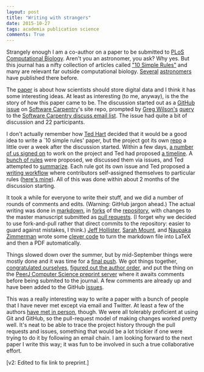 ```yaml
---
layout: post
title: "Writing with strangers"
date: 2015-10-27
tags: academia publication science
comments: True
---
```


Strangely enough I am a co-author on a paper to be submitted to [PLoS Computational Biology](http://journals.plos.org/ploscompbiol/).
Aren't you an astronomer, you ask? Why yes. But this journal has a nifty collection of articles
called ["10 Simple Rules"](http://www.ploscollections.org/article/browse/issue/info%3Adoi%2F10.1371%2Fissue.pcol.v03.i01;jsessionid=B9FC1B5AD3661D2CC6F3C15947150DDD) and many are relevant far outside computational biology. 
[Several](http://journals.plos.org/ploscompbiol/article?id=10.1371/journal.pcbi.1004311) [astronomers](http://journals.plos.org/ploscompbiol/article?id=10.1371/journal.pcbi.1003542) have published there before.

The [paper](https://peerj.com/preprints/1448/)  is about how scientists should store digital data and I think it
has some interesting ideas. At least as interesting (to me, anyway), is the 
the story of how this paper came to be. The discussion started out as a [GitHub issue](https://github.com/swcarpentry/site/issues/797) on [Software Carpentry](http://software-carpentry.org)'s
site repo, prompted by [Greg Wilson's](http://third-bit.com) [query](http://lists.software-carpentry.org/pipermail/discuss_lists.software-carpentry.org/2015-February/002601.html) to the [Software Carpentry discuss email list](http://lists.software-carpentry.org/mailman/listinfo/discuss_lists.software-carpentry.org). The issue had quite a bit of discussion and 22 participants.

I don't actually remember how [Ted Hart](http://emhart.info/) decided that it would be
a good idea to write a `10 simple rules' paper, but the project 
got its own [repo](https://github.com/emhart/10-simple-rules-data-storage) a little over
a week after the discussion started. Within a few days, [a number of us signed on](https://github.com/emhart/10-simple-rules-data-storage/commits/master/README.md) to work on the project and Ted had proposed
[a timeline](https://github.com/emhart/10-simple-rules-data-storage/issues/24). 
A [bunch of rules](https://github.com/emhart/10-simple-rules-data-storage/issues?utf8=%E2%9C%93&q=label%3A%22Proposed+Rule%22+) were proposed, we discussed them via issues, and Ted attempted to [summarize](https://github.com/emhart/10-simple-rules-data-storage/issues/30).
Each rule got its own issue
and Ted proposed a [writing workflow](https://github.com/emhart/10-simple-rules-data-storage/issues/42) where 
contributors self-assigned themselves to particular rules ([here's mine](https://github.com/emhart/10-simple-rules-data-storage/issues/34)). All of this was done within about 2 months of the discussion starting.

It took a while for everyone to write their stuff, and we did a number of rounds of comments and edits.
(Warning: GitHub jargon ahead.)
The actual writing was done in [markdown](https://help.github.com/articles/github-glossary/#markdown), in [forks](https://help.github.com/articles/github-glossary/#fork) of the [repository](https://help.github.com/articles/github-glossary/#repository), with changes to the
master manuscript submitted as [pull requests](https://help.github.com/articles/github-glossary/#pull-request). (I forget why
we decided to use fork-and-pull rather that direct commits to the repository: easier to guard against mistakes, I think.) [Jeff Hollister](http://jwhollister.com/), [Sarah Mount](http://snim2.org/), and [Naupaka Zimmerman](http://naupaka.net) wrote some [clever
code](https://github.com/emhart/10-simple-rules-data-storage/blob/master/manuscript/makefile) to turn the markdown file into LaTeX and then a PDF automatically.

Things slowed down over the summer, but by 
mid-September things were mostly done and it was time for a [final push](https://github.com/emhart/10-simple-rules-data-storage/issues/74). We got things together, [congratulated ourselves](https://github.com/emhart/10-simple-rules-data-storage/issues/89),
[figured out the author order](https://github.com/emhart/10-simple-rules-data-storage/issues/92),
and put the thing on the [PeerJ Computer Science preprint server](https://peerj.com/preprints/1448/) 
where it awaits comments before being submited to the journal. A few comments are already up
and have been added to the GitHub [issues](https://github.com/emhart/10-simple-rules-data-storage/labels/Pre-Submission%20Revision).

This was a really interesting way to write a paper with a bunch of people that I have never met except
via email and Twitter. At least a few of the authors [have met in person](https://twitter.com/jhollist/status/657524255253471232), though. We were all tolerably proficient at using Git and GitHub, so the pull-request model of making changes worked pretty well.
It's neat to be able to trace the project history through the pull requests and issues, something that would be a lot trickier if one were trying to do it by following an email chain. I am looking forward to the next paper I write this way; it was fun to be involved in such a true collaborative effort.

[v2: Edited to fix link to preprint.]
